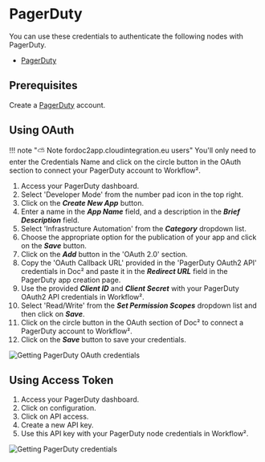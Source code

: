 # PagerDuty

You can use these credentials to authenticate the following nodes with PagerDuty.
- [PagerDuty](/workflow/integrations/nodes/n8n-nodes-base.pagerDuty/)

## Prerequisites

Create a [PagerDuty](https://pagerduty.com/) account.

## Using OAuth

!!! note "⛅️ Note fordoc2app.cloudintegration.eu users"
    You'll only need to enter the Credentials Name and click on the circle button in the OAuth section to connect your PagerDuty account to Workflow².


1. Access your PagerDuty dashboard.
2. Select 'Developer Mode' from the number pad icon in the top right.
3. Click on the ***Create New App*** button.
4. Enter a name in the ***App Name*** field, and a description in the ***Brief Description*** field.
5. Select 'Infrastructure Automation' from the ***Category*** dropdown list.
6. Choose the appropriate option for the publication of your app and click on the ***Save*** button.
7. Click on the ***Add*** button in the 'OAuth 2.0' section.
8. Copy the 'OAuth Callback URL' provided in the 'PagerDuty OAuth2 API' credentials in Doc² and paste it in the ***Redirect URL*** field in the PagerDuty app creation page.
9. Use the provided ***Client ID*** and ***Client Secret*** with your PagerDuty OAuth2 API credentials in Workflow².
10. Select 'Read/Write' from the ***Set Permission Scopes*** dropdown list and then click on ***Save***.
11. Click on the circle button in the OAuth section of Doc² to connect a PagerDuty account to Workflow².
12. Click on the ***Save*** button to save your credentials.

![Getting PagerDuty OAuth credentials](/_images/integrations/credentials/pagerduty/using-oauth.gif)

## Using Access Token

1. Access your PagerDuty dashboard.
2. Click on configuration.
3. Click on API access.
4. Create a new API key.
5. Use this API key with your PagerDuty node credentials in Workflow².

![Getting PagerDuty credentials](/_images/integrations/credentials/pagerduty/using-access-token.gif)
